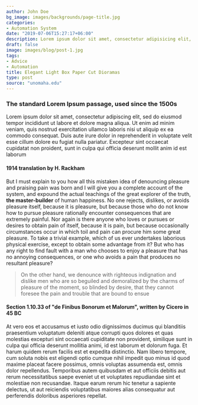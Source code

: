 ```yaml
---
author: John Doe
bg_image: images/backgrounds/page-title.jpg
categories:
- Automation System
date: "2019-07-06T15:27:17+06:00"
description: Lorem ipsum dolor sit amet, consectetur adipisicing elit, sed do eiusmod tempor incididunt ut labore. dolore magna aliqua. Ut enim ad minim veniam, quis nostrud.
draft: false
image: images/blog/post-1.jpg
tags:
- Advice
- Automation
title: Elegant Light Box Paper Cut Dioramas
type: post
source: "unomaha.edu"
---
```


### The standard Lorem Ipsum passage, used since the 1500s

Lorem ipsum dolor sit amet, consectetur adipiscing elit, sed do eiusmod tempor incididunt ut labore et dolore magna aliqua. Ut enim ad minim veniam, quis nostrud exercitation ullamco laboris nisi ut aliquip ex ea commodo consequat. Duis aute irure dolor in reprehenderit in voluptate velit esse cillum dolore eu fugiat nulla pariatur. Excepteur sint occaecat cupidatat non proident, sunt in culpa qui officia deserunt mollit anim id est laborum


#### 1914 translation by H. Rackham
But I must explain to you how all this mistaken idea of denouncing pleasure and praising pain was born and I will give you a complete account of the system, and expound the actual teachings of the great explorer of the truth, **the master-builder** of human happiness. No one rejects, dislikes, or avoids pleasure itself, because it is pleasure, but because those who do not know how to pursue pleasure rationally encounter consequences that are extremely painful. Nor again is there anyone who loves or pursues or desires to obtain pain of itself, because it is pain, but because occasionally circumstances occur in which toil and pain can procure him some great pleasure. To take a trivial example, which of us ever undertakes laborious physical exercise, except to obtain some advantage from it? But who has any right to find fault with a man who chooses to enjoy a pleasure that has no annoying consequences, or one who avoids a pain that produces no resultant pleasure?

> On the other hand, we denounce with righteous indignation and dislike men who are so beguiled and demoralized by the charms of pleasure of the moment, so blinded by desire, that they cannot foresee the pain and trouble that are bound to ensue

#### Section 1.10.33 of "de Finibus Bonorum et Malorum", written by Cicero in 45 BC

At vero eos et accusamus et iusto odio dignissimos ducimus qui blanditiis praesentium voluptatum deleniti atque corrupti quos dolores et quas molestias excepturi sint occaecati cupiditate non provident, similique sunt in culpa qui officia deserunt mollitia animi, id est laborum et dolorum fuga. Et harum quidem rerum facilis est et expedita distinctio. Nam libero tempore, cum soluta nobis est eligendi optio cumque nihil impedit quo minus id quod maxime placeat facere possimus, omnis voluptas assumenda est, omnis dolor repellendus. Temporibus autem quibusdam et aut officiis debitis aut rerum necessitatibus saepe eveniet ut et voluptates repudiandae sint et molestiae non recusandae. Itaque earum rerum hic tenetur a sapiente delectus, ut aut reiciendis voluptatibus maiores alias consequatur aut perferendis doloribus asperiores repellat.